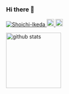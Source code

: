 ### Hi there 👋
<p align="left"> 
  <a href="https://github.com/Shoichi-Ikeda/Shoichi-Ikeda/">
    <img src="https://komarev.com/ghpvc/?username=Shoichi-Ikeda" alt="Shoichi-Ikeda" />
  </a>
  <a href="http://twitter.com/Gentle_sh01">
    <img height="20" src="https://img.shields.io/twitter/follow/Gentle_sh01?label=Twitter&logo=twitter&style=flat" />
  </a>
  <a href="https://github.com/Shoichi-Ikeda">
    <img height="20" src="https://img.shields.io/github/followers/Shoichi-Ikeda?label=follow&logo=github&style=flat" />
  </a>
</p>

<p align="left"> 
  <a src="https://github-readme-stats.vercel.app/api/top-langs/?username=Shoichi-Ikeda&amp;layout=compact&amp;count_private=true&amp;show_icons=true&amp;show_icons=true&amp;theme=onedark" style="max-width:100%;"></a>
  <a target="_blank" rel="noopener noreferrer" href="https://camo.githubusercontent.com/00b4c9a6b635f3a64b4ecd4a4f2a1ac196bf179ddff68e7e2b4e2f160b2b6346/68747470733a2f2f6769746875622d726561646d652d73746174732e76657263656c2e6170702f6170693f757365726e616d653d7975746b617426636f756e745f707269766174653d747275652673686f775f69636f6e733d747275652673686f775f69636f6e733d74727565267468656d653d6f6e656461726b"><img alt="github stats" height="150px" src="https://camo.githubusercontent.com/00b4c9a6b635f3a64b4ecd4a4f2a1ac196bf179ddff68e7e2b4e2f160b2b6346/68747470733a2f2f6769746875622d726561646d652d73746174732e76657263656c2e6170702f6170693f757365726e616d653d7975746b617426636f756e745f707269766174653d747275652673686f775f69636f6e733d747275652673686f775f69636f6e733d74727565267468656d653d6f6e656461726b" data-canonical-src="https://github-readme-stats.vercel.app/api?username=Shoichi-Ikeda&amp;count_private=true&amp;show_icons=true&amp;show_icons=true&amp;theme=onedark" style="max-width:100%;"></a>
</p>
